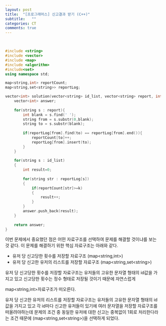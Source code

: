 ```yaml
---
layout: post
title:  "[프로그래머스] 신고결과 받기 (C++)"
subtitle:   ""
categories: CT
comments: true
---
```


<br>

```cpp
#include <string>
#include <vector>
#include <map>
#include <algorithm>
#include<set>
using namespace std;

map<string,int> reportCount;
map<string,set<string>> reportLog;

vector<int> solution(vector<string> id_list, vector<string> report, int k) {
    vector<int> answer;
    
    for(string s : report){
        int blank = s.find(' ');
        string from = s.substr(0,blank);
        string to = s.substr(blank);
        
        if(reportLog[from].find(to) == reportLog[from].end()){
            reportCount[to]++;
            reportLog[from].insert(to);
        }
    }
    
    for(string s : id_list)
    {
        int result=0;
        
        for(string str : reportLog[s])
        {
            if(reportCount[str]>=k)
            {
                result++;
            }
        }
        answer.push_back(result);
    }
    
    return answer;
}
```

이번 문제에서 중요했던 점은 어떤 자료구조를 선택하여 문제를 해결할 것이냐를 보는 것 같다. 이 문제를 해결하기 위한 핵심 자료구조는 아래와 같다.

* 유저 당 신고당한 횟수를 저장할 자료구조 (map<string,int>)
* 유저 당 신고한 유저의 리스트를 저장할 자료구조 (map<string,set&#60;string&#62;)

유저 당 신고당한 횟수를 저장할 자료구조는 유저들의 고유한 문자열 형태의 id값을 가지고 있고 신고당한 횟수는 정수 형태로 저장될 것이기 때문에 자연스럽게 

map<string,int>자료구조가 떠오른다.

유저 당 신고한 유저의 리스트를 저장할 자료구조는 유저들의 고유한 문자열 형태의 id값을 가지고 있고 각 id마다 신고한 유저들이 있기에 여러 문자열을 저장할 자료구조를 떠올려야하는데 문제의 조건 중 동일한 유저에 대한 신고는 중복없이 1회로 처리한다라는 조건 때문에 (map<string,set&#60;string&#62;)을 선택하게 되었다.